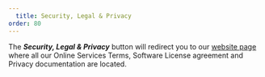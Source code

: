 ```yaml
---
  title: Security, Legal & Privacy
order: 80
---
```

The ***Security, Legal & Privacy*** button will redirect you to our [website page](https://devolutions.net/legal/privacy) where all our Online Services Terms, Software License agreement and Privacy documentation are located. 

